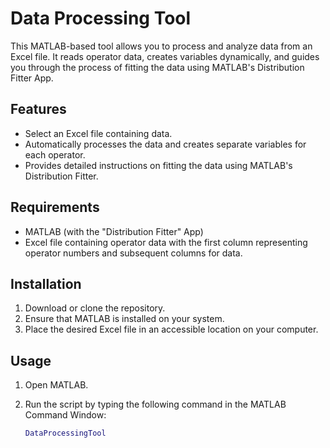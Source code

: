 # Data Processing Tool

This MATLAB-based tool allows you to process and analyze data from an Excel file. It reads operator data, creates variables dynamically, and guides you through the process of fitting the data using MATLAB's Distribution Fitter App.

## Features
- Select an Excel file containing data.
- Automatically processes the data and creates separate variables for each operator.
- Provides detailed instructions on fitting the data using MATLAB's Distribution Fitter.

## Requirements
- MATLAB (with the "Distribution Fitter" App)
- Excel file containing operator data with the first column representing operator numbers and subsequent columns for data.

## Installation

1. Download or clone the repository.
2. Ensure that MATLAB is installed on your system.
3. Place the desired Excel file in an accessible location on your computer.

## Usage

1. Open MATLAB.
2. Run the script by typing the following command in the MATLAB Command Window:

   ```matlab
   DataProcessingTool
